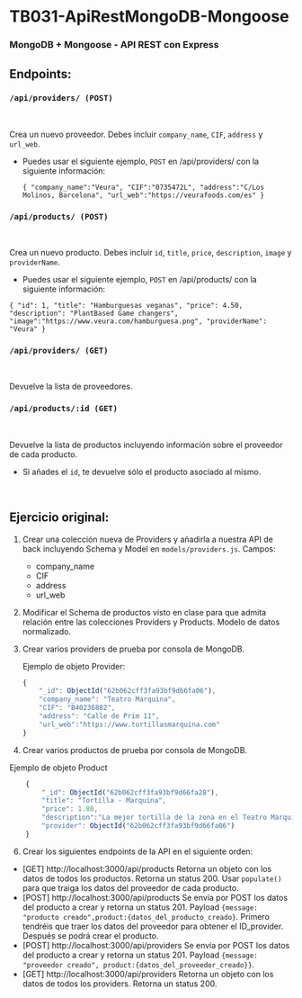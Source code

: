 # TB031-ApiRestMongoDB-Mongoose

### MongoDB + Mongoose - API REST con Express


## Endpoints:

### `/api/providers/ (POST)`

<br>

Crea un nuevo proveedor. Debes incluir `company_name`, `CIF`, `address` y `url_web`.

- Puedes usar el siguiente ejemplo, `POST` en /api/providers/ con la siguiente información:

	`{
	"company_name":"Veura",
	"CIF":"0735472L",
	"address":"C/Los Molinos, Barcelona",
	"url_web":"https://veurafoods.com/es"
	}`	



### `/api/products/ (POST)`

<br>

Crea un nuevo producto. Debes incluir `id`, `title`, `price`, `description`, `image` y `providerName`. 

- Puedes usar el siguiente ejemplo, `POST` en /api/products/ con la siguiente información:


`{ "id": 1,
"title": "Hamburguesas veganas",
"price": 4.50,
"description": "PlantBased Game changers",
"image":"https://www.veura.com/hamburguesa.png",
"providerName": "Veura"
}`



### `/api/providers/ (GET)`

<br>

Devuelve la lista de proveedores.



### `/api/products/:id (GET)`

<br>

Devuelve la lista de productos incluyendo información sobre el proveedor de cada producto.

- Si añades el `id`, te devuelve sólo el producto asociado al mismo.

<br>


## Ejercicio original:

1. Crear una colección nueva de Providers y añadirla a nuestra API de back incluyendo Schema y Model en `models/providers.js`. Campos:
	- company_name
	- CIF
	- address
	- url_web
	
2. Modificar el Schema de productos visto en clase para que admita relación entre las colecciones Providers y Products. Modelo de datos normalizado. 

3. Crear varios providers de prueba por consola de MongoDB.

	Ejemplo de objeto Provider:

	```javascript
	{
	    "_id": ObjectId("62b062cff3fa93bf9d66fa06"),
	    "company_name": "Teatro Marquina",
	    "CIF": "B40236882",
	    "address": "Calle de Prim 11",
	    "url_web":"https://www.tortillasmarquina.com"
	}
    ```
4. Crear varios productos de prueba por consola de MongoDB.


Ejemplo de objeto Product
```javascript
	{
	    "_id": ObjectId("62b062cff3fa93bf9d66fa28"),
	    "title": "Tortilla - Marquina",
	    "price": 1.80,
        "description":"La mejor tortilla de la zona en el Teatro Marquina",
	    "provider": ObjectId("62b062cff3fa93bf9d66fa06")
	}
```

6. Crear los siguientes endpoints de la API en el siguiente orden:
	
- [GET] http://localhost:3000/api/products Retorna un objeto con los datos de todos los productos. Retorna un status 200. Usar `populate()` para que traiga los datos del proveedor de cada producto.
- [POST] http://localhost:3000/api/products Se envía por POST los datos del producto a crear y retorna un status 201. Payload `{message: "producto creado",product:{datos_del_producto_creado}`. Primero tendréis que traer los datos del proveedor para obtener el ID_provider. Después se podrá crear el producto.
- [POST] http://localhost:3000/api/providers Se envía por POST los datos del producto a crear y retorna un status 201. Payload `{message: "proveedor creado", product:{datos_del_proveedor_creado}}`.
- [GET] http://localhost:3000/api/providers Retorna un objeto con los datos de todos los providers. Retorna un status 200.